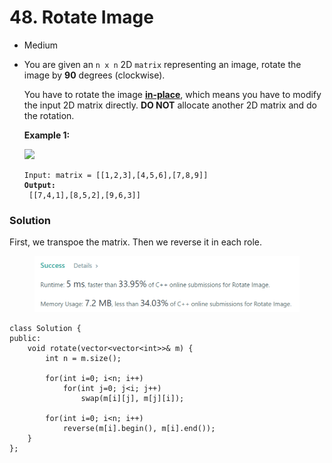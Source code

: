 # 48. Rotate Image

* Medium
*   You are given an `n x n` 2D `matrix` representing an image, rotate the image by **90** degrees (clockwise).

    You have to rotate the image [**in-place**](https://en.wikipedia.org/wiki/In-place\_algorithm), which means you have to modify the input 2D matrix directly. **DO NOT** allocate another 2D matrix and do the rotation.

    &#x20;

    **Example 1:**

    ![](https://assets.leetcode.com/uploads/2020/08/28/mat1.jpg)

    <pre><code>Input: matrix = [[1,2,3],[4,5,6],[7,8,9]]
    <strong>Output:
    </strong> [[7,4,1],[8,5,2],[9,6,3]]</code></pre>

### Solution&#x20;

First, we transpoe the matrix. Then we reverse it in each role.&#x20;

<figure><img src="../.gitbook/assets/image.png" alt=""><figcaption></figcaption></figure>

```
class Solution {
public:
    void rotate(vector<vector<int>>& m) {
        int n = m.size();
        
        for(int i=0; i<n; i++)
            for(int j=0; j<i; j++)
                swap(m[i][j], m[j][i]);
        
        for(int i=0; i<n; i++)
            reverse(m[i].begin(), m[i].end());
    }
};
```
